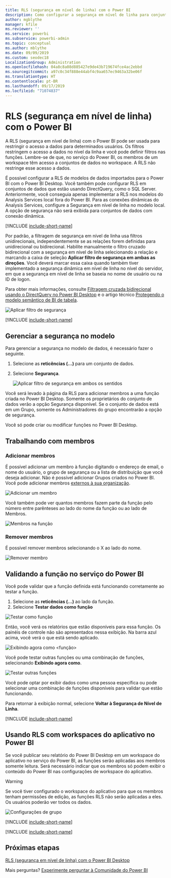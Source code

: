 ```yaml
---
title: RLS (segurança em nível de linha) com o Power BI
description: Como configurar a segurança em nível de linha para conjuntos de dados importados e DirectQuery para o serviço do Power BI.
author: mgblythe
manager: kfile
ms.reviewer: ''
ms.service: powerbi
ms.subservice: powerbi-admin
ms.topic: conceptual
ms.author: mblythe
ms.date: 09/09/2019
ms.custom: seodec18
LocalizationGroup: Administration
ms.openlocfilehash: 04a8c8a08d885427e9de43b719674fce4ac2ebbd
ms.sourcegitcommit: a97c0c34f888e44abf4c9aa657ec9463a32be06f
ms.translationtype: HT
ms.contentlocale: pt-BR
ms.lasthandoff: 09/17/2019
ms.locfileid: "71074837"
---
```

# <a name="row-level-security-rls-with-power-bi"></a>RLS (segurança em nível de linha) com o Power BI

A RLS (segurança em nível de linha) com o Power BI pode ser usada para restringir o acesso a dados para determinados usuários. Os filtros restringem o acesso a dados no nível da linha e você pode definir filtros nas funções. Lembre-se de que, no serviço do Power BI, os membros de um workspace têm acesso a conjuntos de dados no workspace. A RLS não restringe esse acesso a dados.

É possível configurar a RLS de modelos de dados importados para o Power BI com o Power BI Desktop. Você também pode configurar RLS em conjuntos de dados que estão usando DirectQuery, como o SQL Server. Anteriormente, você conseguia apenas implementar a RLS nos modelos do Analysis Services local fora do Power BI. Para as conexões dinâmicas do Analysis Services, configure a Segurança em nível de linha no modelo local. A opção de segurança não será exibida para conjuntos de dados com conexão dinâmica.

[!INCLUDE [include-short-name](./includes/rls-desktop-define-roles.md)]

Por padrão, a filtragem de segurança em nível de linha usa filtros unidirecionais, independentemente se as relações forem definidas para unidirecional ou bidirecional. Habilite manualmente o filtro cruzado bidirecional com a segurança em nível de linha selecionando a relação e marcando a caixa de seleção **Aplicar filtro de segurança em ambas as direções**. Você deverá marcar essa caixa quando também tiver implementado a segurança dinâmica em nível de linha no nível do servidor, em que a segurança em nível de linha se baseia no nome de usuário ou na ID de logon.

Para obter mais informações, consulte [Filtragem cruzada bidirecional usando o DirectQuery no Power BI Desktop](desktop-bidirectional-filtering.md) e o artigo técnico [Protegendo o modelo semântico de BI de tabela](http://download.microsoft.com/download/D/2/0/D20E1C5F-72EA-4505-9F26-FEF9550EFD44/Securing%20the%20Tabular%20BI%20Semantic%20Model.docx).

![Aplicar filtro de segurança](media/service-admin-rls/rls-apply-security-filter.png)


[!INCLUDE [include-short-name](./includes/rls-desktop-view-as-roles.md)]

## <a name="manage-security-on-your-model"></a>Gerenciar a segurança no modelo

Para gerenciar a segurança no modelo de dados, é necessário fazer o seguinte.

1. Selecione as **reticências (...)** para um conjunto de dados.
2. Selecione **Segurança**.
   
   ![Aplicar filtro de segurança em ambos os sentidos](media/service-admin-rls/rls-security.png)

Você será levado à página da RLS para adicionar membros a uma função criada no Power BI Desktop. Somente os proprietários do conjunto de dados verão a opção Segurança disponível. Se o conjunto de dados está em um Grupo, somente os Administradores do grupo encontrarão a opção de segurança. 

Você só pode criar ou modificar funções no Power BI Desktop.

## <a name="working-with-members"></a>Trabalhando com membros

### <a name="add-members"></a>Adicionar membros

É possível adicionar um membro à função digitando o endereço de email, o nome do usuário, o grupo de segurança ou a lista de distribuição que você deseja adicionar. Não é possível adicionar Grupos criados no Power BI. Você pode adicionar membros [externos à sua organização](whitepaper-azure-b2b-power-bi.md#data-security-for-external-partners).

![Adicionar um membro](media/service-admin-rls/rls-add-member.png)

Você também pode ver quantos membros fazem parte da função pelo número entre parênteses ao lado do nome da função ou ao lado de Membros.

![Membros na função](media/service-admin-rls/rls-member-count.png)

### <a name="remove-members"></a>Remover membros

É possível remover membros selecionando o X ao lado do nome. 

![Remover membro](media/service-admin-rls/rls-remove-member.png)

## <a name="validating-the-role-within-the-power-bi-service"></a>Validando a função no serviço do Power BI

Você pode validar que a função definida está funcionando corretamente ao testar a função. 

1. Selecione as **reticências (...)** ao lado da função.
2. Selecione **Testar dados como função**

![Testar como função](media/service-admin-rls/rls-test-role.png)

Então, você verá os relatórios que estão disponíveis para essa função. Os painéis de controle não são apresentados nessa exibição. Na barra azul acima, você verá o que está sendo aplicado.

![Exibindo agora como <função>](media/service-admin-rls/rls-test-role2.png)

Você pode testar outras funções ou uma combinação de funções, selecionando **Exibindo agora como**.

![Testar outras funções](media/service-admin-rls/rls-test-role3.png)

Você pode optar por exibir dados como uma pessoa específica ou pode selecionar uma combinação de funções disponíveis para validar que estão funcionando. 

Para retornar à exibição normal, selecione **Voltar à Segurança de Nível de Linha**.

[!INCLUDE [include-short-name](./includes/rls-usernames.md)]

## <a name="using-rls-with-app-workspaces-in-power-bi"></a>Usando RLS com workspaces do aplicativo no Power BI

Se você publicar seu relatório do Power BI Desktop em um workspace do aplicativo no serviço do Power BI, as funções serão aplicadas aos membros somente leitura. Será necessário indicar que os membros só podem exibir o conteúdo do Power BI nas configurações de workspace do aplicativo.

> [!WARNING]
> Se você tiver configurado o workspace do aplicativo para que os membros tenham permissões de edição, as funções RLS não serão aplicadas a eles. Os usuários poderão ver todos os dados.

![Configurações de grupo](media/service-admin-rls/rls-group-settings.png)

[!INCLUDE [include-short-name](./includes/rls-limitations.md)]

[!INCLUDE [include-short-name](./includes/rls-faq.md)]

## <a name="next-steps"></a>Próximas etapas
[RLS (segurança em nível de linha) com o Power BI Desktop](desktop-rls.md)  

Mais perguntas? [Experimente perguntar à Comunidade do Power BI](http://community.powerbi.com/)

